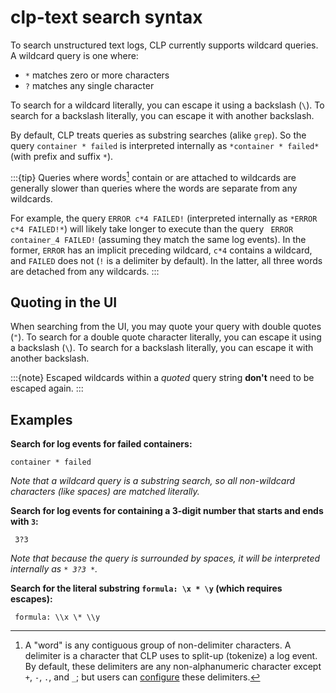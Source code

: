# clp-text search syntax

To search unstructured text logs, CLP currently supports wildcard queries. A wildcard query is one
where:

* `*` matches zero or more characters
* `?` matches any single character

To search for a wildcard literally, you can escape it using a backslash (`\`). To search for a
backslash literally, you can escape it with another backslash.

By default, CLP treats queries as substring searches (alike `grep`). So the query
`container * failed` is interpreted internally as `*container * failed*` (with prefix and suffix
`*`).

:::{tip}
Queries where words[^1] contain or are attached to wildcards are generally slower than queries where
the words are separate from any wildcards.

For example, the query `ERROR c*4 FAILED!` (interpreted internally as `*ERROR c*4 FAILED!*`) will
likely take longer to execute than the query ` ERROR container_4 FAILED!` (assuming they match
the same log events). In the former, `ERROR` has an implicit preceding wildcard, `c*4` contains a
wildcard, and `FAILED` does not (`!` is a delimiter by default). In the latter, all three words are
detached from any wildcards.
:::

## Quoting in the UI

When searching from the UI, you may quote your query with double quotes (`"`). To search for a
double quote character literally, you can escape it using a backslash (`\`). To search for a
backslash literally, you can escape it with another backslash.

:::{note}
Escaped wildcards within a _quoted_ query string **don't** need to be escaped again.
:::

## Examples

**Search for log events for failed containers:**

```
container * failed
```

_Note that a wildcard query is a substring search, so all non-wildcard characters (like spaces) are
matched literally._

**Search for log events for containing a 3-digit number that starts and ends with `3`:**

```
 3?3 
```

_Note that because the query is surrounded by spaces, it will be interpreted internally as
`* 3?3 *`._

**Search for the literal substring ` formula: \x * \y ` (which requires escapes):**

```
 formula: \\x \* \\y
```

[^1]: A "word" is any contiguous group of non-delimiter characters. A delimiter is a character that
CLP uses to split-up (tokenize) a log event. By default, these delimiters are any non-alphanumeric
character except `+`, `-`, `.`, and `_`; but users can
[configure](reference-unstructured-schema-file) these delimiters.
